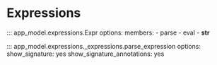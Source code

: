 # Expressions

::: app_model.expressions.Expr
    options:
        <!-- show_signature: no -->
        members:
            - parse
            - eval
            - __str__

::: app_model.expressions._expressions.parse_expression
    options:
        show_signature: yes
        show_signature_annotations: yes
